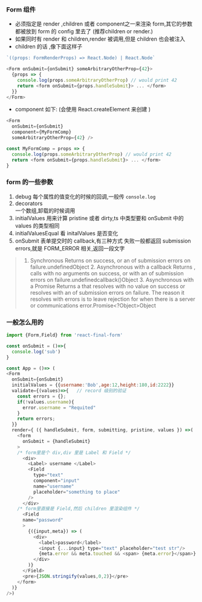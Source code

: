### Form 组件
- 必须指定是 render ,children 或者 component之一来渲染 form,其它的参数都被放到 form 的 config 里去了  (推荐children or render.)  
- 如果同时有 render 和 children,render 被调用,但是 children 也会被注入  
- children 的话 ,像下面这样子
```js
`((props: FormRenderProps) => React.Node) | React.Node`

<Form onSubmit={onSubmit} someArbitraryOtherProp={42}>
  {props => {
    console.log(props.someArbitraryOtherProp) // would print 42
    return <form onSubmit={props.handleSubmit}> ... </form>
  }}
</Form>
```
- component 如下:  (会使用 React.createElement 来创建 )  
```js
<Form
  onSubmit={onSubmit}
  component={MyFormComp}
  someArbitraryOtherProp={42} />

const MyFormComp = props => {
  console.log(props.someArbitraryOtherProp) // would print 42
  return <form onSubmit={props.handleSubmit}> ... </form>
}
```
### form 的一些参数
1. debug
  每个属性的值变化的时候的回调,一般传 `console.log`  
2. decorators  
  一个数组,卸载的时候调用  
3. initialValues
  用来计算 pristine 或者 dirty,ts 中类型要和 onSubmit 中的 values 的类型相同    
4. initialValuesEqual
  看 initalValues 是否变化
5. onSubmit  表单提交时的 callback,有三种方式
  失败一般都返回 submission errors,就是 FORM_ERROR 相关,返回一段文字   
  > 1. Synchronous
    Returns on success, or an of submission errors on failure.undefinedObject
    2. Asynchronous with a callback
    Returns , calls with no arguments on success, or with an of submission errors on failure.undefinedcallback()Object
    3. Asynchronous with a Promise
    Returns a that resolves with no value on success or resolves with an of submission errors on failure. The reason it resolves with errors is to leave rejection for when there is a server or communications error.Promise<?Object>Object
### 一般怎么用的
```js
import {Form,Field} from 'react-final-form'  

const onSubmit = ()=>{
  console.log('sub')
}

const App = ()=> (
<Form 
  onSubmit={onSubmit}
  initialValues = {{username:'Bob',age:12,height:180,id:2222}}
  validate={(values)=>{   // record 级别的验证
    const errors = {};
    if(!values.username){
      error.username = "Requited"
    }
    return errors;
  }}
  render={ ({ handleSubmit, form, submitting, pristine, values }) =>(  // 这里必须是 component| render | children
    <form
      onSubmit = {handleSubmit}
    >
    /* form里是个 div,div 里是 Label 和 Field */
      <div>
        <Label> username </Label>
        <Field
          type="text"
          component="input"
          name="username" 
          placeholder="something to place"
        /> 
      </div>
    /* form里直接是 Field,然后 children 里渲染组件 */
      <Field
      name="password"
      >
        {({input,meta}) => (
          <div>
            <label>password</label>
            <input {...input} type="text" placeholder="test str"/>
            {meta.error && meta.touched && <span> {meta.error}</span>}  // record-level 的验证时,写在这
          </div>
        )}
      </Field>
      <pre>{JSON.stringify(values,0,2)}</pre>
    </form>
  )}
/>)

```
